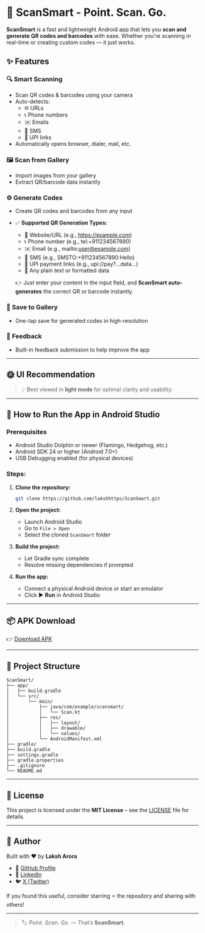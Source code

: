 # 🚀 ScanSmart - Point. Scan. Go.

**ScanSmart** is a fast and lightweight Android app that lets you **scan and generate QR codes and barcodes** with ease. Whether you're scanning in real-time or creating custom codes — it just works.


## ✨ Features

### 🔍 Smart Scanning
- Scan QR codes & barcodes using your camera
- Auto-detects:
  - 🌐 URLs
  - 📞 Phone numbers
  - ✉️ Emails
  - 💬 SMS
  - 💸 UPI links
- Automatically opens browser, dialer, mail, etc.

### 🖼 Scan from Gallery
- Import images from your gallery
- Extract QR/barcode data instantly

### ⚙️ Generate Codes
- Create QR codes and barcodes from any input
- ✅ **Supported QR Generation Types:**
  - 🔗 Website/URL (e.g., https://example.com)
  - 📞 Phone number (e.g., tel:+911234567890)
  - ✉️ Email (e.g., mailto:user@example.com)
  - 💬 SMS (e.g., SMSTO:+911234567890:Hello)
  - 💸 UPI payment links (e.g., upi://pay?...data...)
  - 📝 Any plain text or formatted data

  👉 Just enter your content in the input field, and **ScanSmart auto-generates** the correct QR or barcode instantly.


### 💾 Save to Gallery
- One-tap save for generated codes in high-resolution

### 💬 Feedback
- Built-in feedback submission to help improve the app

---

## 🌞 UI Recommendation

> 💡 Best viewed in **light mode** for optimal clarity and usability.

---

## 📲 How to Run the App in Android Studio

### Prerequisites
- Android Studio Dolphin or newer (Flamingo, Hedgehog, etc.)
- Android SDK 24 or higher (Android 7.0+)
- USB Debugging enabled (for physical devices)

### Steps:

1. **Clone the repository:**
   ```bash
   git clone https://github.com/lakshhttps/ScanSmart.git
   ```

2. **Open the project:**
   - Launch Android Studio
   - Go to `File > Open`
   - Select the cloned `ScanSmart` folder

3. **Build the project:**
   - Let Gradle sync complete
   - Resolve missing dependencies if prompted

4. **Run the app:**
   - Connect a physical Android device or start an emulator
   - Click ▶️ **Run** in Android Studio

---

## 📦 APK Download

👉  [Download APK](https://github.com/lakshhttps/ScanSmart/releases/latest)


---

## 📁 Project Structure

```
ScanSmart/
├── app/
│   ├── build.gradle
│   └── src/
│       └── main/
│           ├── java/com/example/scansmart/
│           │   └── Scan.kt
│           ├── res/
│           │   ├── layout/
│           │   ├── drawable/
│           │   └── values/
│           └── AndroidManifest.xml
├── gradle/
├── build.gradle
├── settings.gradle
├── gradle.properties
├── .gitignore
└── README.md
```

---

## 📜 License

This project is licensed under the **MIT License** – see the [LICENSE](LICENSE) file for details.

---

## 🙋 Author

Built with ❤️ by **Laksh Arora**  
- 🔗 [GitHub Profile](https://github.com/lakshhttps)
- 💼 [LinkedIn](https://www.linkedin.com/in/laksh-arora-490ba725b/)
- 🐦 [X (Twitter)](https://x.com/hacknhash)
  

If you found this useful, consider starring ⭐ the repository and sharing with others!

---

> 🏷️ *Point. Scan. Go.* — That’s **ScanSmart**.

